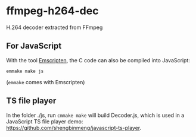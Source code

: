 # ffmpeg-h264-dec

H.264 decoder extracted from FFmpeg

## For JavaScript

With the tool [Emscripten](http://kripken.github.io/emscripten-site/), the C code can also be compiled into JavaScript:

`emmake make js`

(`emmake` comes with Emscripten)

## TS file player

In the folder ./js, run `cmmake make` will build Decoder.js, which is used in a JavaScript TS file player demo: <https://github.com/shengbinmeng/javascript-ts-player>.
